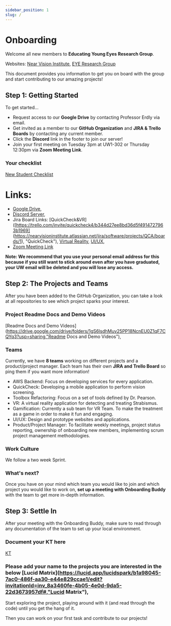 ```yaml
---
sidebar_position: 1
slug: /
---
```


# Onboarding

Welcome all new members to **Educating Young Eyes Research Group**.

Websites: 
[Near Vision Institute](https://nvi.global/, "Near Vision Institute"), 
[EYE Research Group](https:https://educatingyoungeyes.org/, "EYE Research Group")

This document provides you information to get you on board with the group and start contributing to our amazing projects!

## Step 1: Getting Started

To get started...

- Request access to our **Google Drive** by contacting Professor Erdly via email.
- Get invited as a member to our **GitHub Organization** and **JIRA & Trello Boards** by contacting any current member.
- Click the **Discord** link in the footer to join our server! 
- Join your first meeting on Tuesday 3pm at UW1-302 or Thursday 12:30pm via **Zoom Meeting Link**.  

### Your checklist

[New Student Checklist](https://drive.google.com/drive/folders/0B0E52pE9-_njQ2N3MTFqNno2bGs?resourcekey=0-ftzSvgAMQe5B9UKVmQEpRA&usp=sharing, "New Student Checklist")

# Links: 
- [Google Drive](https://drive.google.com/drive/folders/0B0E52pE9-_njQ2N3MTFqNno2bGs?resourcekey=0-ftzSvgAMQe5B9UKVmQEpRA&usp=sharing, "Google Drive"), 
- [Discord Server](https://discord.gg/WWz3k8F4tt, "Discord Server"),
- Jira Board Links: [QuickCheck&VR]([https://trello.com/invite/quickcheck4/b344d27ee8bd36d5f4914727963b1969]  (https://nearvisioninstitute.atlassian.net/jira/software/projects/QCA/boards/1), "QuickCheck"),
                      [Virtual Reality](https://trello.com/invite/eyevrproject/e1f9926ae747591cf9216d96c6c47f15, "Virtual Reality"),
                      [UI/UX](https://trello.com/invite/uiuxteam157/cb626f8784b149afe0352fa531a05030, "UI/UX"),
- [Zoom Meeting Link](https://washington.zoom.us/j/96655710782?pwd=Tm5WV3ZFT0hTOWw5bGlXcXFsd2pMdz09, "Zoom Meeting Link")

**Note: We recommend that you use your personal email address for this because if you still want to stick around even after you have graduated, your UW email will be deleted and you will lose any access.**

## Step 2: The Projects and Teams

After you have been added to the GitHub Organization, you can take a look at all repositories to see which project sparks your interest.

### Project Readme Docs and Demo Videos

[Readme Docs and Demo Videos](https://drive.google.com/drive/folders/1gS6lsdhMuv25PP18NcnEU0Z1qF7CQYq3?usp=sharing,"Readme Docs and Demo Videos"),

### Teams

Currently, we have **8 teams** working on different projects and a product/project manager. Each team has their own **JIRA and Trello Board** so ping them if you want more information!

- AWS Backend: Focus on developing services for every application.
- QuickCheck: Developing a mobile application to perform vision screening.
- Toolbox Refactoring: Focus on a set of tools defined by Dr. Pearson.
- VR: A virtual reality application for detecting and treating Strabismus.
- Gamification: Currently a sub team for VR Team. To make the treatment as a game in order to make it fun and engaging.
- UI/UX: Design and prototype websites and applications.
- Product/Project Manager: To facilitate weekly meetings, project status reporting, ownership of onboarding new members, implementing scrum project management methodologies.

### Work Culture
We follow a two week Sprint.  

### What's next?

Once you have on your mind which team you would like to join and which project you would like to work on, **set up a meeting with Onboarding Buddy** with the team to get more in-depth information.

## Step 3: Settle In

After your meeting with the Onboarding Buddy, make sure to read through any documentation of the team to set up your local environment.

### Document your KT here 

[KT](https://drive.google.com/drive/folders/0B0E52pE9-_njQ2N3MTFqNno2bGs?resourcekey=0-ftzSvgAMQe5B9UKVmQEpRA&usp=sharing, "New Student KT")

### Please add your name to the projects you are interested in the below **[Lucid Matrix](https://lucid.app/lucidspark/b1a98045-7ac0-486f-aa30-e44e829ccae1/edit?invitationId=inv_8a3460fe-4b05-4e0d-9da5-22d3673957df#,"Lucid Matrix")**,

Start exploring the project, playing around with it (and read through the code) until you get the hang of it.

Then you can work on your first task and contribute to our projects!
